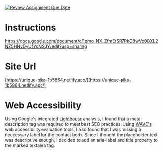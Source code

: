 [![Review Assignment Due Date](https://classroom.github.com/assets/deadline-readme-button-22041afd0340ce965d47ae6ef1cefeee28c7c493a6346c4f15d667ab976d596c.svg)](https://classroom.github.com/a/sntKDyQ2)
# Instructions

https://docs.google.com/document/d/1pmo_NX_ZfmEtSR7PkO8wVo0BXL2NZ5HNvDyUfYcMSJY/edit?usp=sharing

# Site Url
[https://unique-pika-1b5864.netlify.app/](https://unique-pika-1b5864.netlify.app/)

# Web Accessibility
Using Google's integrated [Lighthouse](https://developer.chrome.com/docs/lighthouse/overview) analysis, I found that a meta description tag was required to meet best SEO practices. Using [WAVE's](https://wave.webaim.org) web accessibility evaluation tools, I also found that I was missing a neccessary label for the contact body. Since I thought the placeholder text was descriptive enough, I decided to add an aria-label and title property to the marked textarea tag.

